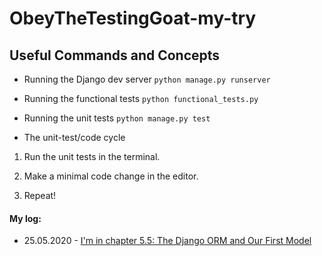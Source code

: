 # ObeyTheTestingGoat-my-try

## Useful Commands and Concepts

- Running the Django dev server
  `python manage.py runserver`

- Running the functional tests
  `python functional_tests.py`

- Running the unit tests
  `python manage.py test`

- The unit-test/code cycle

1. Run the unit tests in the terminal.

2. Make a minimal code change in the editor.

3. Repeat!

#### My log:

- 25.05.2020 - [I'm in chapter 5.5: The Django ORM and Our First Model](https://www.obeythetestinggoat.com/book/chapter_post_and_database.html#_the_django_orm_and_our_first_model)
